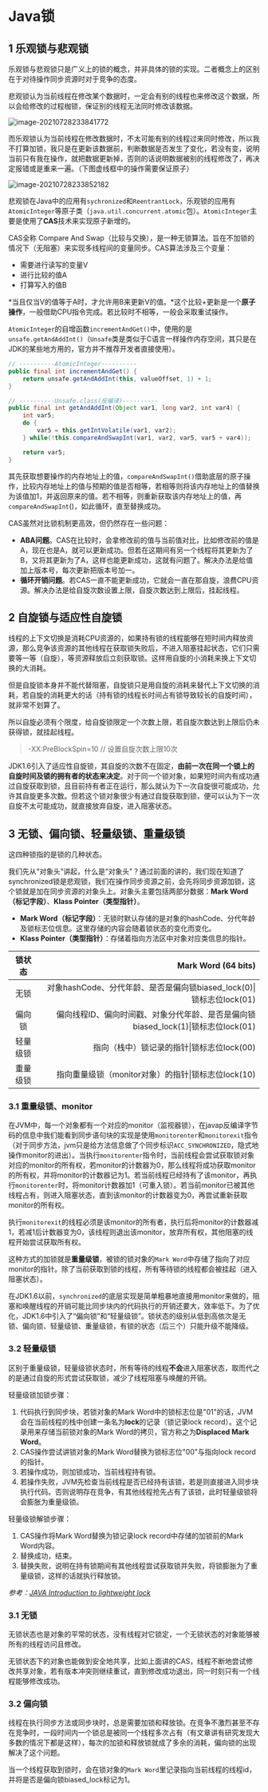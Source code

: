 # Java锁

## 1 乐观锁与悲观锁

乐观锁与悲观锁只是广义上的锁的概念，并非具体的锁的实现。二者概念上的区别在于对待操作同步资源时对于竞争的态度。

悲观锁认为当前线程在修改某个数据时，一定会有别的线程也来修改这个数据，所以会给修改的过程枷锁，保证别的线程无法同时修改该数据。

![image-20210728233841772](assets/image-20210728233841772.png)

而乐观锁认为当前线程在修改数据时，不太可能有别的线程过来同时修改，所以我不打算加锁，我只是在更新该数据前，判断数据是否发生了变化，若没有变，说明当前只有我在操作，就把数据更新掉，否则的话说明数据被别的线程修改了，再决定报错或是重来一遍。（下图虚线框中的操作需要保证原子）

![image-20210728233852182](assets/image-20210728233852182.png)

悲观锁在Java中的应用有`sychronized`和`ReentrantLock`，乐观锁的应用有`AtomicInteger`等原子类（`java.util.concurrent.atomic`包）。`AtomicInteger`主要是使用了**CAS**技术来实现原子新增的。

CAS全称 Compare And Swap（比较与交换），是一种无锁算法。旨在不加锁的情况下（无阻塞）来实现多线程间的变量同步。CAS算法涉及三个变量：

- 需要进行读写的变量V
- 进行比较的值A
- 打算写入的值B

*当且仅当V的值等于A时，才允许用B来更新V的值。*这个比较+更新是一个**原子操作**，一般借助CPU指令完成。若比较时不相等，一般会采取重试操作。

 `AtomicInteger`的自增函数`incrementAndGet()`中，使用的是`unsafe.getAndAddInt()`（`Unsafe`类是类似于C语言一样操作内存空间，其只是在JDK的某些地方用的，官方并不推荐开发者直接使用）。

```java
// ----------AtomicInteger----------
public final int incrementAndGet() {
    return unsafe.getAndAddInt(this, valueOffset, 1) + 1;
}

// ----------Unsafe.class(反编译)----------
public final int getAndAddInt(Object var1, long var2, int var4) {
    int var5;
    do {
        var5 = this.getIntVolatile(var1, var2);
    } while(!this.compareAndSwapInt(var1, var2, var5, var5 + var4));

    return var5;
}
```

其先获取想要操作的内存地址上的值，`compareAndSwapInt()`借助底层的原子操作，比较内存地址上的值与预期的值是否相等，若相等则将该内存地址上的值替换为该值加1，并返回原来的值。若不相等，则重新获取该内存地址上的值，再`compareAndSwapInt`()，如此循环，直至替换成功。

CAS虽然对比锁机制更高效，但仍然存在一些问题：

- **ABA问题**。CAS在比较时，会拿修改前的值与当前值对比，比如修改前的值是A，现在也是A，就可以更新成功。但若在这期间有另一个线程将其更新为了B，又将其更新为了A，这样也能更新成功，这就有问题了。解决办法是给值加上版本号，每次更新把版本号加一。
- **循环开销问题**。若CAS一直不能更新成功，它就会一直在那自旋，浪费CPU资源。解决办法是给自旋次数设置上限，自旋次数达到上限后，挂起线程。

## 2 自旋锁与适应性自旋锁

线程的上下文切换是消耗CPU资源的，如果持有锁的线程能够在短时间内释放资源，那么竞争该资源的其他线程在获取锁失败后，不进入阻塞挂起状态，它们只需要等一等（自旋），等资源释放后立刻获取锁。这样用自旋的小消耗来换上下文切换的大消耗。

但是自旋锁本身并不能代替阻塞，自旋锁只是用自旋的消耗来替代上下文切换的消耗，若自旋的消耗更大的话（持有锁的线程长时间占有锁导致较长的自旋时间），就非常不划算了。

所以自旋必须有个限度，给自旋锁限定一个次数上限，若自旋次数达到上限后仍未获得锁，就挂起线程。

> -XX:PreBlockSpin=10 // 设置自旋次数上限10次

JDK1.6引入了适应性自旋锁，其自旋的次数不在固定，**由前一次在同一个锁上的自旋时间及锁的拥有者的状态来决定**。对于同一个锁对象，如果短时间内有成功通过自旋获取到锁，且目前持有者正在运行，那么就认为下一次自旋很可能成功，允许其自旋更多次数。但若这个锁对象很少有通过自旋获取到锁，便可以认为下一次自旋不太可能成功，就直接放弃自旋，进入阻塞状态。

## 3 无锁、偏向锁、轻量级锁、重量级锁

这四种锁指的是锁的几种状态。

我们先从“对象头”讲起，什么是“对象头”？通过前面的讲的，我们现在知道了synchronized锁是悲观锁，我们在操作同步资源之前，会先将同步资源加锁，这个锁就是加在同步资源的对象头上。对象头主要包括两部分数据：**Mark Word（标记字段）**、**Klass Pointer（类型指针）**。

- **Mark Word（标记字段）**：无锁时默认存储的是对象的hashCode、分代年龄及锁标志位信息。这里存储的内容会随着锁状态的变化而变化。
- **Klass Pointer（类型指针）**：存储着指向方法区中对象对应类信息的指针。

|  锁状态  |                                          Mark Word (64 bits) |
| :------: | -----------------------------------------------------------: |
|   无锁   | 对象hashCode、分代年龄、是否是偏向锁biased_lock(0)\|锁标志位lock(01) |
|  偏向锁  | 偏向线程ID、偏向时间戳、对象分代年龄、是否是偏向锁biased_lock(1)\|锁标志位lock(01) |
| 轻量级锁 |                   指向（栈中）锁记录的指针\|锁标志位lock(00) |
| 重量级锁 |          指向重量级锁（monitor对象）的指针\|锁标志位lock(10) |

### 3.1 重量级锁、monitor

在JVM中，每一个对象都有一个对应的monitor（监视器锁），在javap反编译字节码的信息中我们能看到同步语句块的实现是使用`monitorenter`和`monitorexit`指令（对于同步方法，jvm只是给方法信息做了个同步标识`ACC_SYNCHRONIZED`，隐式地操作monitor的进出）。当执行`monitorenter`指令时，当前线程会尝试获取锁对象对应的monitor的所有权，若monitor的计数器为0，那么线程将成功获取monitor的所有权，并将monitor的计数器记为1。若当前线程已经持有了该monitor，再执行`monitorenter`时，将monitor计数器加1（可重入锁）。若当前monitor已被其他线程占有，则进入阻塞状态，直到该monitor的计数器变为0，再尝试重新获取monitor的所有权。

执行`monitorexit`的线程必须是该monitor的所有者，执行后将monitor的计数器减1，若减1后计数器变为0，该线程则退出该monitor，放弃所有权，其他阻塞的线程开始尝试获取所有权。

这种方式的加锁就是**重量级锁**，被锁的锁对象的`Mark Word`中存储了指向了对应monitor的指针。除了当前获取到锁的线程，所有等待锁的线程都会被挂起（进入阻塞状态）。

在JDK1.6以前，`synchronized`的底层实现是简单粗暴地直接用monitor来做的，阻塞和唤醒线程的开销可能比同步块内的代码执行的开销还要大，效率低下。为了优化，JDK1.6中引入了“偏向锁”和“轻量级锁”。锁状态的级别从低到高依次是无锁、偏向锁、轻量级锁、重量级锁，有锁的状态（后三个）只能升级不能降级。

### 3.2 轻量级锁

区别于重量级锁，轻量级锁状态时，所有等待的线程**不会**进入阻塞状态，取而代之的是通过自旋的形式尝试获取锁，减少了线程阻塞与唤醒的开销。

轻量级锁加锁步骤：

1. 代码执行到同步块，若锁对象的Mark Word中的锁标志位是"01"的话，JVM会在当前线程的栈中创建一条名为**lock**的记录（锁记录lock record）。这个记录用来存储当前锁对象的Mark Word的拷贝，官方称之为**Displaced Mark Word**。
2. CAS操作尝试讲锁对象的Mark Word替换为锁标志位"00"与指向lock record的指针。
3. 若操作成功，则加锁成功，当前线程持有锁。
4. 若操作失败，JVM先检查当前线程是否已经持有该锁，若是则直接进入同步块执行代码。否则说明存在竞争，有其他线程抢先占有了该锁，此时轻量级锁将会膨胀为重量级锁。

轻量级锁解锁步骤：

1. CAS操作将Mark Word替换为锁记录lock record中存储的加锁前的Mark Word内容。
2. 替换成功，结束。
3. 替换失败，说明在持有锁期间有其他线程尝试获取锁并失败，将锁膨胀为了重量级锁，这样的话就执行释放锁。

*参考：[JAVA Introduction to lightweight lock](https://www.iodraw.com/en/blog/200844756)*

### 3.1 无锁

无锁状态也是对象的平常的状态，没有线程对它锁定，一个无锁状态的对象能够被所有的线程访问且修改。

无锁状态下的对象也能做到安全地共享，比如上面讲的CAS，线程不断地尝试修改共享对象，若有版本冲突则继续重试，直到修改成功退出，同一时刻只有一个线程能够修改成功。

### 3.2 偏向锁

线程在执行同步方法或同步块时，总是需要加锁和释放锁。在竞争不激烈甚至不存在竞争时，一段时间内一个锁总是被同一个线程多次占有（有文章讲有研究发现大多数的情况下都是这样），每次的加锁和释放锁就成了多余的消耗，偏向锁的出现解决了这个问题。

当一个线程获取到锁时，会在锁对象的`Mark Word`里记录指向当前线程的线程id，并将是否是偏向锁biased_lock标记为1。

